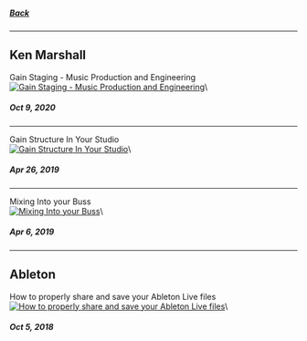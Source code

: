 ##### [Back](README.md)
---
## Ken Marshall

Gain Staging - Music Production and Engineering\
[![Gain Staging - Music Production and Engineering](http://img.youtube.com/vi/n20tI4obEmU/0.jpg)](https://youtu.be/n20tI4obEmU)\
##### Oct 9, 2020
---
Gain Structure In Your Studio\
[![Gain Structure In Your Studio](http://img.youtube.com/vi/MnO62qe8QFg/0.jpg)](https://youtu.be/MnO62qe8QFg)\
##### Apr 26, 2019
---
Mixing Into your Buss\
[![Mixing Into your Buss](http://img.youtube.com/vi/yxlKsoEjsyo/0.jpg)](https://youtu.be/yxlKsoEjsyo)\
##### Apr 6, 2019
---

## Ableton

How to properly share and save your Ableton Live files\
[![How to properly share and save your Ableton Live files](http://img.youtube.com/vi/uqG3NUYyUtM/0.jpg)](https://youtu.be/uqG3NUYyUtM)\
##### Oct 5, 2018

